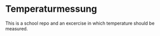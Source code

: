 # Temperaturmessung

This is a school repo and an excercise in which temperature should be measured.

